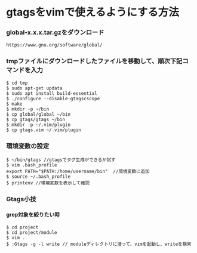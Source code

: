 # gtagsをvimで使えるようにする方法

### global-x.x.x.tar.gzをダウンロード
```
https://www.gnu.org/software/global/ 
```

### tmpファイルにダウンロードしたファイルを移動して、順次下記コマンドを入力
```
$ cd tmp
$ sudo apt-get updata
$ sudo apt install build-essential 
$ ./configure --disable-gtagscscope
$ make
$ mkdir -p ~/bin 
$ cp global/global ~/bin 
$ cp gtags/gtags ~/bin 
$ mkdir -p ~/.vim/plugin 
$ cp gtags.vim ~/.vim/plugin 
```

### 環境変数の設定
```
$ ~/bin/gtags //gtagsでタグ生成ができるか試す
$ vim .bash_profile
export PATH="$PATH:/home/username/bin"  //環境変数に追加
$ source ~/.bash_profile 
$ printenv //環境変数を表示して確認 
```
### Gtags小技
#### grep対象を絞りたい時
```
$ cd project
$ cd project/module
$ vim .
$ :Gtags -g -l write // moduleディレクトリに潜って、vimを起動し、writeを検索
```
